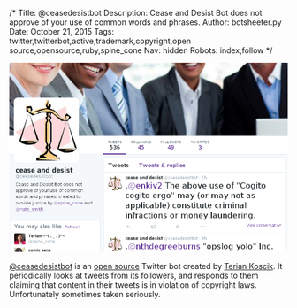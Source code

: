 /*
Title: @ceasedesistbot
Description: Cease and Desist Bot does not approve of your use of common words and phrases.
Author: botsheeter.py
Date: October 21, 2015
Tags: twitter,twitterbot,active,trademark,copyright,open source,opensource,ruby,spine_cone
Nav: hidden
Robots: index,follow
*/

[![](/content/bots/twitterbots/images/ceasedesistbot.png)](https://twitter.com/ceasedesistbot)

[@ceasedesistbot](https://twitter.com/ceasedesistbot) is an [open source](https://github.com/tpinecone/tweetbots) Twitter bot created by [Terian Koscik](https://twitter.com/spine_cone). It periodically looks at tweets from its followers, and responds to them claiming that content in their tweets is in violation of copyright laws. Unfortunately sometimes taken seriously.
